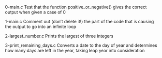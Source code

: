 0-main.c Test that the function positive_or_negative() gives the correct output when given a case of 0

1-main.c Comment out (don’t delete it!) the part of the code that is causing the output to go into an infinite loop

2-largest_number.c Prints the largest of three integers

3-print_remaining_days.c Converts a date to the day of year and determines how many days are left in the year, taking leap year into consideration
